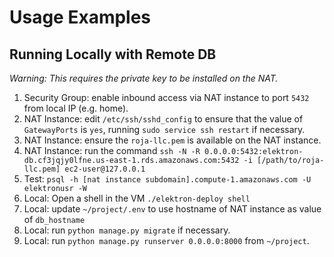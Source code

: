 # Usage Examples

## Running Locally with Remote DB

_*Warning*: This requires the private key to be installed on the NAT._

1. Security Group: enable inbound access via NAT instance to port `5432` from local IP (e.g. home).
1. NAT Instance: edit `/etc/ssh/sshd_config` to ensure that the value of `GatewayPorts` is `yes`, running `sudo service ssh restart` if necessary.
1. NAT Instance: ensure the `roja-llc.pem` is available on the NAT instance.
1. NAT Instance: run the command `ssh -N -R 0.0.0.0:5432:elektron-db.cf3jqjy0lfne.us-east-1.rds.amazonaws.com:5432 -i [/path/to/roja-llc.pem] ec2-user@127.0.0.1`
1. Test: `psql -h [nat instance subdomain].compute-1.amazonaws.com -U elektronusr -W`
1. Local: Open a shell in the VM `./elektron-deploy shell`
1. Local: update `~/project/.env` to use hostname of NAT instance as value of `db_hostname`
1. Local: run `python manage.py migrate` if necessary.
1. Local: run `python manage.py runserver 0.0.0.0:8000` from `~/project`.

